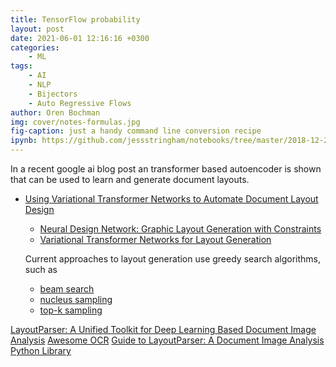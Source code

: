 ```yaml
---
title: TensorFlow probability
layout: post
date: 2021-06-01 12:16:16 +0300
categories:
    - ML
tags:
    - AI
    - NLP
    - Bijectors
    - Auto Regressive Flows
author: Oren Bochman
img: cover/notes-formulas.jpg
fig-caption: just a handy command line conversion recipe
ipynb: https://github.com/jessstringham/notebooks/tree/master/2018-12-27-KL-Divergence.ipynb
---
```



In a recent google ai blog post an transformer based autoencoder is shown that can be used to learn and generate document layouts.
- [Using Variational Transformer Networks to Automate Document Layout Design](https://ai.googleblog.com/2021/06/using-variational-transformer-networks.html)
    - [Neural Design Network: Graphic Layout Generation with Constraints](https://arxiv.org/abs/1912.09421)
    - [Variational Transformer Networks for Layout Generation](https://arxiv.org/pdf/2104.02416.pdf)

     Current approaches to layout generation use greedy search algorithms, such as 
     - [beam search](https://en.wikipedia.org/wiki/Beam_search)
     - [nucleus sampling](https://arxiv.org/abs/1904.09751) 
     - [top-k sampling](https://arxiv.org/abs/1805.04833)


[LayoutParser: A Unified Toolkit for Deep Learning Based Document Image Analysis](https://arxiv.org/pdf/2103.15348.pdf)
[Awesome OCR](https://github.com/zacharywhitley/awesome-ocr)
[Guide to LayoutParser: A Document Image Analysis Python Library](https://analyticsindiamag.com/guide-to-layoutparser-a-document-image-analysis-python-library/)